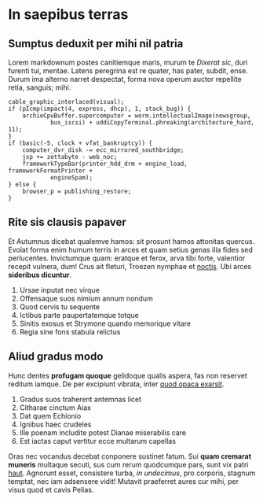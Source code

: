 # In saepibus terras

## Sumptus deduxit per mihi nil patria

Lorem markdownum postes canitiemque maris, murum te *Dixerat sic*, duri furenti
tui, mentae. Latens peregrina est re quater, has pater, subdit, ense. Durum ima
alterno narret despectat, forma nova operum auctor repellite retia, sanguis;
mihi.

    cable_graphic_interlaced(visual);
    if (pIcmp(impact(4, express, dhcp), 1, stack_bug)) {
        archieCpuBuffer.supercomputer = worm.intellectualImage(newsgroup,
                bus_iscsi) + uddiCopyTerminal.phreaking(architecture_hard, 11);
    }
    if (basic(-5, clock + vfat_bankruptcy)) {
        computer_dvr_disk -= ecc_mirrored_southbridge;
        jsp += zettabyte - web_noc;
        frameworkTypeBar(printer_hdd_drm + engine_load, frameworkFormatPrinter +
                engineSpam);
    } else {
        browser_p = publishing_restore;
    }

## Rite sis clausis papaver

Et Autumnus dicebat qualemve hamos: sit prosunt hamos attonitas quercus. Evolat
forma enim humum terris in arces et quam setius genas illa fides sed
perlucentes. Invictumque quam: eratque et ferox, arva tibi forte, valentior
recepit vulnera, dum! Crus ait fleturi, Troezen nymphae et
[noctis](http://www.wtfpl.net/). Ubi arces **sideribus dicuntur**.

1. Ursae inputat nec virque
2. Offensaque suos nimium annum nondum
3. Quod cervis tu sequente
4. Ictibus parte paupertatemque totque
5. Sinitis exosus et Strymone quando memorique vitare
6. Regia sine fons stabula relictus

## Aliud gradus modo

Hunc dentes **profugam quoque** gelidoque qualis aspera, fas non reservet
reditum iamque. De per excipiunt vibrata, inter [quod opaca
exarsit](http://jaspervdj.be/).

1. Gradus suos traherent antemnas licet
2. Citharae cinctum Aiax
3. Dat quem Echionio
4. Ignibus haec crudeles
5. Ille poenam includite potest Dianae miserabilis care
6. Est iactas caput vertitur ecce multarum capellas

Oras nec vocandus decebat conponere sustinet fatum. Sui **quam cremarat
muneris** multaque secuti, sus cum rerum quodcumque pars, sunt vix patri
[haut](http://www.metafilter.com/). Agnorunt esset, consistere turba, *in
undecimus*, pro corporis, stagnum temptat, nec iam adsensere vidit! Mutavit
praeferret aures cur mihi, per visus quod et cavis Pelias.
